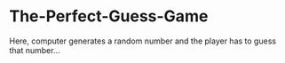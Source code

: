 # The-Perfect-Guess-Game
Here, computer generates a random number and the player has to guess that number...
